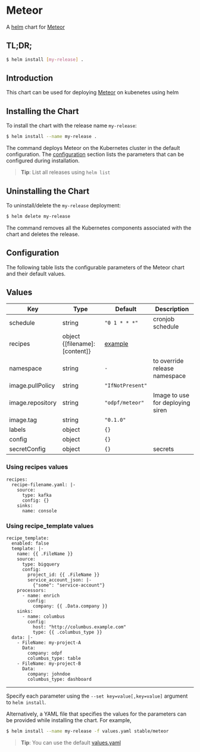 # Meteor

A [helm](https://helm.sh/) chart for [Meteor](https://github.com/odpf/meteor)

## TL;DR;

```bash
$ helm install [my-release] .
```

## Introduction

This chart can be used for deploying [Meteor](https://github.com/odpf/meteor) on kubenetes using helm

## Installing the Chart

To install the chart with the release name `my-release`:

```bash
$ helm install --name my-release .
```

The command deploys Meteor on the Kubernetes cluster in the default configuration. The [configuration](#configuration) section lists the parameters that can be configured during installation.

> **Tip**: List all releases using `helm list`

## Uninstalling the Chart

To uninstall/delete the `my-release` deployment:

```bash
$ helm delete my-release
```

The command removes all the Kubernetes components associated with the chart and deletes the release.

## Configuration

The following table lists the configurable parameters of the Meteor chart and their default values.

## Values

| Key | Type | Default | Description |
| --- | ---- | ------- | ----------- |
| schedule | string | `"0 1 * * *"`  | cronjob schedule |
| recipes | object {\[filename\]: \[content\]} | [example](#sample-recipes-usage)  |  |
| namespace | string | `-` | to override release namespace |
| image.pullPolicy | string | `"IfNotPresent"` |  |
| image.repository | string | `"odpf/meteor"` | Image to use for deploying siren |
| image.tag | string | `"0.1.0"` |  |
| labels | object | `{}` |  |
| config | object | `{}` |  |
| secretConfig | object | `{}` | secrets |

### Using recipes values
```
recipes:
  recipe-filename.yaml: |-
    source:
      type: kafka
      config: {}
    sinks:
      name: console
```

### Using recipe_template values
```
recipe_template:
  enabled: false
  template: |-
    name: {{ .FileName }}
    source:
      type: bigquery
      config:
        project_id: {{ .FileName }}
        service_account_json: |-
          {"some": "service-account"}
    processors:
      - name: enrich
        config:
          company: {{ .Data.company }}
    sinks:
      - name: columbus
        config:
          host: "http://columbus.example.com"
          type: {{ .columbus_type }}
  data: |-
    - FileName: my-project-A
      Data:
        company: odpf
        columbus_type: table
    - FileName: my-project-B
      Data:
        company: johndoe
        columbus_type: dashboard
```

---

Specify each parameter using the `--set key=value[,key=value]` argument to `helm install`.

Alternatively, a YAML file that specifies the values for the parameters can be provided while installing the chart. For example,

```bash
$ helm install --name my-release -f values.yaml stable/meteor
```

> **Tip**: You can use the default [values.yaml](values.yaml)
